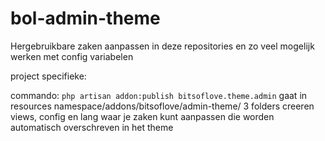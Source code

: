 # bol-admin-theme

Hergebruikbare zaken aanpassen in deze repositories en zo veel mogelijk werken met config variabelen 

project specifieke:

commando:
`php artisan addon:publish bitsoflove.theme.admin`
gaat in resources namespace/addons/bitsoflove/admin-theme/ 3 folders creeren views, config en lang waar je zaken kunt aanpassen die worden automatisch overschreven in het theme
